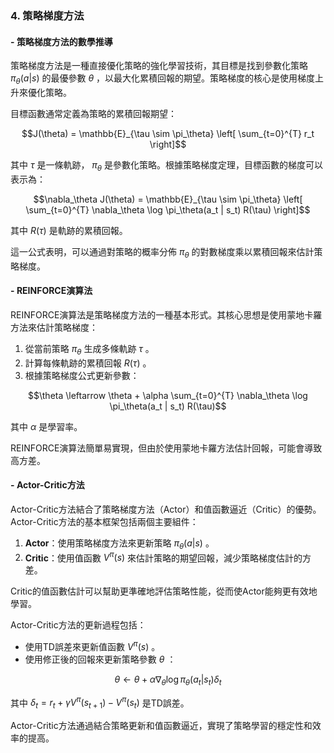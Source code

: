 ### 4. **策略梯度方法**

#### - **策略梯度方法的數學推導**

策略梯度方法是一種直接優化策略的強化學習技術，其目標是找到參數化策略  $`\pi_\theta(a | s)`$  的最優參數  $`\theta`$ ，以最大化累積回報的期望。策略梯度的核心是使用梯度上升來優化策略。

目標函數通常定義為策略的累積回報期望：


```math
J(\theta) = \mathbb{E}_{\tau \sim \pi_\theta} \left[ \sum_{t=0}^{T} r_t \right]
```


其中  $`\tau`$  是一條軌跡， $`\pi_\theta`$  是參數化策略。根據策略梯度定理，目標函數的梯度可以表示為：


```math
\nabla_\theta J(\theta) = \mathbb{E}_{\tau \sim \pi_\theta} \left[ \sum_{t=0}^{T} \nabla_\theta \log \pi_\theta(a_t | s_t) R(\tau) \right]
```


其中  $`R(\tau)`$  是軌跡的累積回報。

這一公式表明，可以通過對策略的概率分佈  $`\pi_\theta`$  的對數梯度乘以累積回報來估計策略梯度。

#### - **REINFORCE演算法**

REINFORCE演算法是策略梯度方法的一種基本形式。其核心思想是使用蒙地卡羅方法來估計策略梯度：

1. 從當前策略  $`\pi_\theta`$  生成多條軌跡  $`\tau`$ 。
2. 計算每條軌跡的累積回報  $`R(\tau)`$ 。
3. 根據策略梯度公式更新參數：


```math
\theta \leftarrow \theta + \alpha \sum_{t=0}^{T} \nabla_\theta \log \pi_\theta(a_t | s_t) R(\tau)
```


其中  $`\alpha`$  是學習率。

REINFORCE演算法簡單易實現，但由於使用蒙地卡羅方法估計回報，可能會導致高方差。

#### - **Actor-Critic方法**

Actor-Critic方法結合了策略梯度方法（Actor）和值函數逼近（Critic）的優勢。Actor-Critic方法的基本框架包括兩個主要組件：

1. **Actor**：使用策略梯度方法來更新策略  $`\pi_\theta(a | s)`$ 。
2. **Critic**：使用值函數  $`V^\pi(s)`$  來估計策略的期望回報，減少策略梯度估計的方差。

Critic的值函數估計可以幫助更準確地評估策略性能，從而使Actor能夠更有效地學習。

Actor-Critic方法的更新過程包括：

- 使用TD誤差來更新值函數  $`V^\pi(s)`$ 。
- 使用修正後的回報來更新策略參數  $`\theta`$ ：


```math
\theta \leftarrow \theta + \alpha \nabla_\theta \log \pi_\theta(a_t | s_t) \delta_t
```


其中  $`\delta_t = r_t + \gamma V^\pi(s_{t+1}) - V^\pi(s_t)`$  是TD誤差。

Actor-Critic方法通過結合策略更新和值函數逼近，實現了策略學習的穩定性和效率的提高。